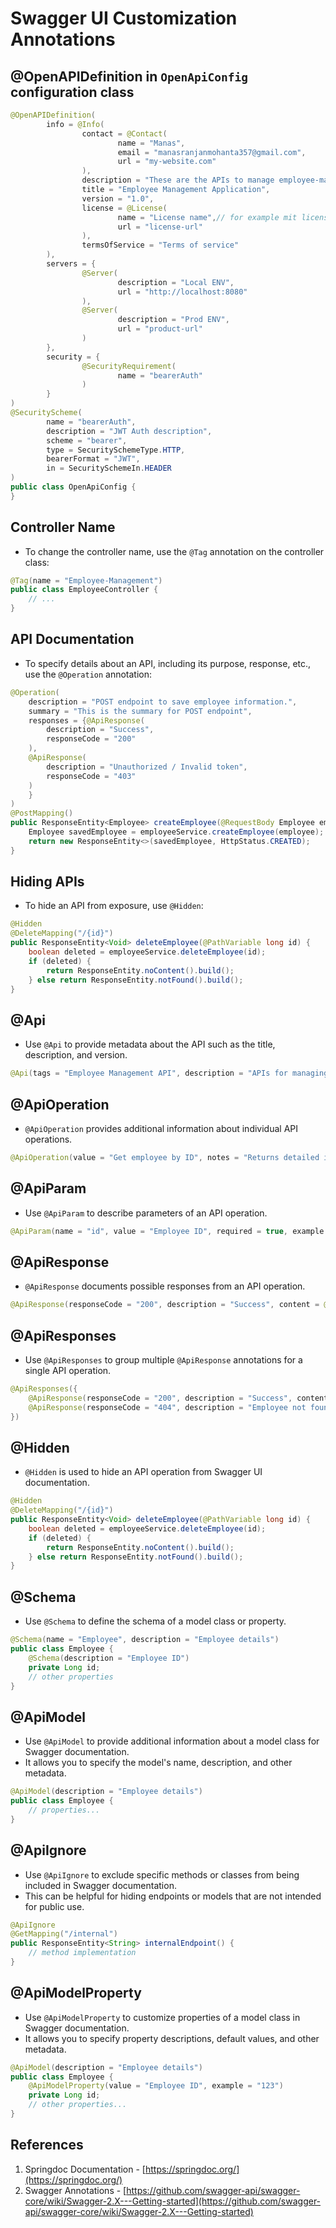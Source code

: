 # Swagger UI Customization Annotations

## @OpenAPIDefinition in `OpenApiConfig` configuration class
```java
@OpenAPIDefinition(
        info = @Info(
                contact = @Contact(
                        name = "Manas",
                        email = "manasranjanmohanta357@gmail.com",
                        url = "my-website.com"
                ),
                description = "These are the APIs to manage employee-management-application.",
                title = "Employee Management Application",
                version = "1.0",
                license = @License(
                        name = "License name",// for example mit license or apache license
                        url = "license-url"
                ),
                termsOfService = "Terms of service"
        ),
        servers = {
                @Server(
                        description = "Local ENV",
                        url = "http://localhost:8080"
                ),
                @Server(
                        description = "Prod ENV",
                        url = "product-url"
                )
        },
        security = {
                @SecurityRequirement(
                        name = "bearerAuth"
                )
        }
)
@SecurityScheme(
        name = "bearerAuth",
        description = "JWT Auth description",
        scheme = "bearer",
        type = SecuritySchemeType.HTTP,
        bearerFormat = "JWT",
        in = SecuritySchemeIn.HEADER
)
public class OpenApiConfig {
}
```
## Controller Name

- To change the controller name, use the `@Tag` annotation on the controller class:

```java
@Tag(name = "Employee-Management")  
public class EmployeeController {
    // ...
}
```

## API Documentation

- To specify details about an API, including its purpose, response, etc., use the `@Operation` annotation:

```java
@Operation(  
    description = "POST endpoint to save employee information.",  
    summary = "This is the summary for POST endpoint",  
    responses = {@ApiResponse(  
        description = "Success",  
        responseCode = "200"  
    ),  
    @ApiResponse(  
        description = "Unauthorized / Invalid token",  
        responseCode = "403"  
    )  
    }  
)  
@PostMapping()  
public ResponseEntity<Employee> createEmployee(@RequestBody Employee employee) {  
    Employee savedEmployee = employeeService.createEmployee(employee);  
    return new ResponseEntity<>(savedEmployee, HttpStatus.CREATED);
}

```


## Hiding APIs

- To hide an API from exposure, use `@Hidden`:

```java
@Hidden
@DeleteMapping("/{id}")  
public ResponseEntity<Void> deleteEmployee(@PathVariable long id) {  
    boolean deleted = employeeService.deleteEmployee(id);  
    if (deleted) {  
        return ResponseEntity.noContent().build();  
    } else return ResponseEntity.notFound().build();  
}

```

## @Api
- Use `@Api` to provide metadata about the API such as the title, description, and version.
```java
@Api(tags = "Employee Management API", description = "APIs for managing employee data", version = "1.0")
```

## @ApiOperation

- `@ApiOperation` provides additional information about individual API operations.

```java
@ApiOperation(value = "Get employee by ID", notes = "Returns detailed information about an employee by their ID", response = Employee.class)
```

## @ApiParam

- Use `@ApiParam` to describe parameters of an API operation.
```java
@ApiParam(name = "id", value = "Employee ID", required = true, example = "123")
```

## @ApiResponse

- `@ApiResponse` documents possible responses from an API operation.
```java
@ApiResponse(responseCode = "200", description = "Success", content = @Content(mediaType = "application/json", schema = @Schema(implementation = Employee.class)))
```

## @ApiResponses

- Use `@ApiResponses` to group multiple `@ApiResponse` annotations for a single API operation.
```java
@ApiResponses({
    @ApiResponse(responseCode = "200", description = "Success", content = @Content(mediaType = "application/json", schema = @Schema(implementation = Employee.class))),
    @ApiResponse(responseCode = "404", description = "Employee not found")
})
```

## @Hidden

- `@Hidden` is used to hide an API operation from Swagger UI documentation.

```java
@Hidden
@DeleteMapping("/{id}")  
public ResponseEntity<Void> deleteEmployee(@PathVariable long id) {  
    boolean deleted = employeeService.deleteEmployee(id);  
    if (deleted) {  
        return ResponseEntity.noContent().build();  
    } else return ResponseEntity.notFound().build();  
}

```

## @Schema
- Use `@Schema` to define the schema of a model class or property.
```java
@Schema(name = "Employee", description = "Employee details")
public class Employee {
    @Schema(description = "Employee ID")
    private Long id;
    // other properties
}
```

## @ApiModel

- Use `@ApiModel` to provide additional information about a model class for Swagger documentation.
- It allows you to specify the model's name, description, and other metadata.
```java
@ApiModel(description = "Employee details")
public class Employee {
    // properties...
}
```

## @ApiIgnore

- Use `@ApiIgnore` to exclude specific methods or classes from being included in Swagger documentation.
- This can be helpful for hiding endpoints or models that are not intended for public use.
```java
@ApiIgnore
@GetMapping("/internal")
public ResponseEntity<String> internalEndpoint() {
    // method implementation
}
```

## @ApiModelProperty

- Use `@ApiModelProperty` to customize properties of a model class in Swagger documentation.
- It allows you to specify property descriptions, default values, and other metadata.
```java
@ApiModel(description = "Employee details")
public class Employee {
    @ApiModelProperty(value = "Employee ID", example = "123")
    private Long id;
    // other properties...
}

```

## References

1. Springdoc Documentation - [https://springdoc.org/](https://springdoc.org/)
2. Swagger Annotations - [https://github.com/swagger-api/swagger-core/wiki/Swagger-2.X---Getting-started](https://github.com/swagger-api/swagger-core/wiki/Swagger-2.X---Getting-started)
